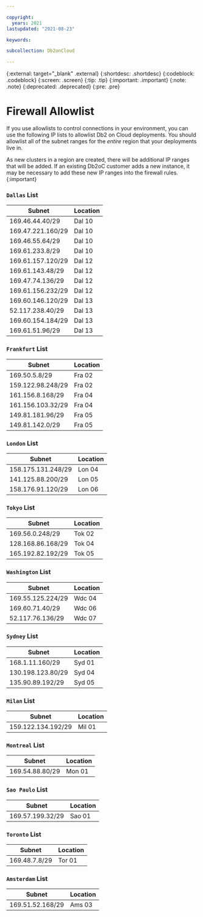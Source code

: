 ```yaml
---

copyright:
  years: 2021
lastupdated: "2021-08-23"

keywords:

subcollection: Db2onCloud

---
```


<!-- Attribute definitions --> 
{:external: target="_blank" .external}
{:shortdesc: .shortdesc}
{:codeblock: .codeblock}
{:screen: .screen}
{:tip: .tip}
{:important: .important}
{:note: .note}
{:deprecated: .deprecated}
{:pre: .pre}

# Firewall Allowlist

If you use allowlists to control connections in your environment, you can use the following IP lists to allowlist Db2 on Cloud deployments. You should allowlist all of the subnet ranges for the _entire_ region that your deployments live in.

As new clusters in a region are created, there will be additional IP ranges that will be added. If an existing Db2oC customer adds a new instance, it may be necessary to add these new IP ranges into the firewall rules.
{:important}

### `Dallas` List
Subnet | Location
-- | --
169.46.44.40/29 | Dal 10
169.47.221.160/29| Dal 10
169.46.55.64/29 | Dal 10
169.61.233.8/29 | Dal 10
169.61.157.120/29 | Dal 12
169.61.143.48/29 | Dal 12
169.47.74.136/29 | Dal 12
169.61.156.232/29 | Dal 12
169.60.146.120/29 | Dal 13
52.117.238.40/29 | Dal 13
169.60.154.184/29 | Dal 13
169.61.51.96/29 | Dal 13



### `Frankfurt` List
Subnet | Location
-- | --
169.50.5.8/29 | Fra 02
159.122.98.248/29 | Fra 02
161.156.8.168/29 | Fra 04
161.156.103.32/29 | Fra 04
149.81.181.96/29 | Fra 05
149.81.142.0/29 | Fra 05


### `London` List
Subnet | Location
-- | --
158.175.131.248/29 | Lon 04
141.125.88.200/29 | Lon 05
158.176.91.120/29 | Lon 06



### `Tokyo` List
Subnet | Location
-- | --
169.56.0.248/29 | Tok 02
128.168.86.168/29 | Tok 04
165.192.82.192/29 | Tok 05

### `Washington` List
Subnet | Location
-- | --
169.55.125.224/29 | Wdc 04
169.60.71.40/29 | Wdc 06
52.117.76.136/29 | Wdc 07


### `Sydney` List
Subnet | Location
-- | --
168.1.11.160/29 | Syd 01
130.198.123.80/29 | Syd 04
135.90.89.192/29 | Syd 05

### `Milan` List
Subnet | Location
-- | --
159.122.134.192/29 | Mil 01

### `Montreal` List
Subnet | Location
-- | --
169.54.88.80/29 | Mon 01


### `Sao Paulo` List
Subnet | Location
-- | --
169.57.199.32/29 | Sao 01


### `Toronto` List
Subnet | Location
-- | --
169.48.7.8/29 | Tor 01


### `Amsterdam` List
Subnet | Location
-- | --
169.51.52.168/29 | Ams 03
